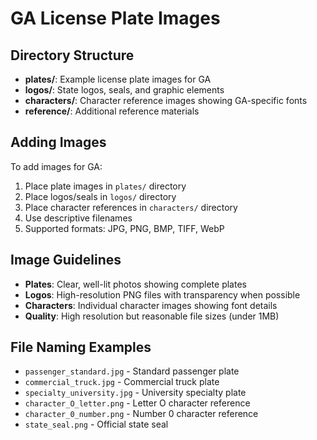 # GA License Plate Images

## Directory Structure

- **plates/**: Example license plate images for GA
- **logos/**: State logos, seals, and graphic elements
- **characters/**: Character reference images showing GA-specific fonts
- **reference/**: Additional reference materials

## Adding Images

To add images for GA:

1. Place plate images in `plates/` directory
2. Place logos/seals in `logos/` directory  
3. Place character references in `characters/` directory
4. Use descriptive filenames
5. Supported formats: JPG, PNG, BMP, TIFF, WebP

## Image Guidelines

- **Plates**: Clear, well-lit photos showing complete plates
- **Logos**: High-resolution PNG files with transparency when possible
- **Characters**: Individual character images showing font details
- **Quality**: High resolution but reasonable file sizes (under 1MB)

## File Naming Examples

- `passenger_standard.jpg` - Standard passenger plate
- `commercial_truck.jpg` - Commercial truck plate
- `specialty_university.jpg` - University specialty plate
- `character_O_letter.png` - Letter O character reference
- `character_0_number.png` - Number 0 character reference
- `state_seal.png` - Official state seal
